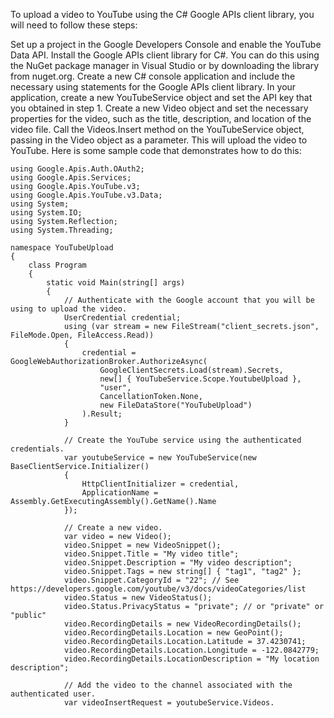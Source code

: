 To upload a video to YouTube using the C# Google APIs client library, you will need to follow these steps:

Set up a project in the Google Developers Console and enable the YouTube Data API.
Install the Google APIs client library for C#. You can do this using the NuGet package manager in Visual Studio or by downloading the library from nuget.org.
Create a new C# console application and include the necessary using statements for the Google APIs client library.
In your application, create a new YouTubeService object and set the API key that you obtained in step 1.
Create a new Video object and set the necessary properties for the video, such as the title, description, and location of the video file.
Call the Videos.Insert method on the YouTubeService object, passing in the Video object as a parameter. This will upload the video to YouTube.
Here is some sample code that demonstrates how to do this:

```
using Google.Apis.Auth.OAuth2;
using Google.Apis.Services;
using Google.Apis.YouTube.v3;
using Google.Apis.YouTube.v3.Data;
using System;
using System.IO;
using System.Reflection;
using System.Threading;

namespace YouTubeUpload
{
    class Program
    {
        static void Main(string[] args)
        {
            // Authenticate with the Google account that you will be using to upload the video.
            UserCredential credential;
            using (var stream = new FileStream("client_secrets.json", FileMode.Open, FileAccess.Read))
            {
                credential = GoogleWebAuthorizationBroker.AuthorizeAsync(
                    GoogleClientSecrets.Load(stream).Secrets,
                    new[] { YouTubeService.Scope.YoutubeUpload },
                    "user",
                    CancellationToken.None,
                    new FileDataStore("YouTubeUpload")
                ).Result;
            }

            // Create the YouTube service using the authenticated credentials.
            var youtubeService = new YouTubeService(new BaseClientService.Initializer()
            {
                HttpClientInitializer = credential,
                ApplicationName = Assembly.GetExecutingAssembly().GetName().Name
            });

            // Create a new video.
            var video = new Video();
            video.Snippet = new VideoSnippet();
            video.Snippet.Title = "My video title";
            video.Snippet.Description = "My video description";
            video.Snippet.Tags = new string[] { "tag1", "tag2" };
            video.Snippet.CategoryId = "22"; // See https://developers.google.com/youtube/v3/docs/videoCategories/list
            video.Status = new VideoStatus();
            video.Status.PrivacyStatus = "private"; // or "private" or "public"
            video.RecordingDetails = new VideoRecordingDetails();
            video.RecordingDetails.Location = new GeoPoint();
            video.RecordingDetails.Location.Latitude = 37.4230741;
            video.RecordingDetails.Location.Longitude = -122.0842779;
            video.RecordingDetails.LocationDescription = "My location description";

            // Add the video to the channel associated with the authenticated user.
            var videoInsertRequest = youtubeService.Videos.
```